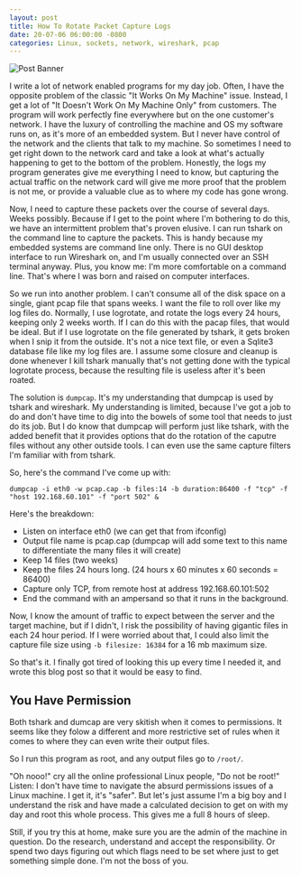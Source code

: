 ```yaml
---
layout: post
title: How To Rotate Packet Capture Logs
date: 20-07-06 06:00:00 -0800
categories: Linux, sockets, network, wireshark, pcap
---
```

![Post Banner](https://i.imgur.com/Id6h2yH.jpg)

I write a lot of network enabled programs for my day job. Often, I have the opposite problem of the classic "It Works On My Machine" issue. Instead, I get a lot of "It Doesn't Work On My Machine Only" from customers. The program will work perfectly fine everywhere but on the one customer's network.
I have the luxury of controlling the machine and OS my software runs on, as it's more of an embedded system. But I never have control of the network and the clients that talk to my machine. So sometimes I need to get right down to the network card and take a look at what's actually happening to get to the bottom of the problem. Honestly, the logs my program generates give me everything I need to know, but capturing the actual traffic on the network card will give me more proof that the problem is not me, or provide a valuable clue as to where my code has gone wrong.

Now, I need to capture these packets over the course of several days. Weeks possibly. Because if I get to the point where I'm bothering to do this, we have an intermittent problem that's proven elusive. I can run tshark on the command line to capture the packets. This is handy because my embedded systems are command line only. There is no GUI desktop interface to run Wireshark on, and I'm usually connected over an SSH terminal anyway. Plus, you know me: I'm more comfortable on a command line. That's where I was born and raised on computer interfaces.

So we run into another problem. I can't consume all of the disk space on a single, giant pcap file that spans weeks. I want the file to roll over like my log files do. Normally, I use logrotate, and rotate the logs every 24 hours, keeping only 2 weeks worth. If I can do this with the pacap files, that would be ideal. But if I use logrotate on the file generated by tshark, it gets broken when I snip it from the outside. It's not a nice text file, or even a Sqlite3 database file like my log files are. I assume some closure and cleanup is done whenever I kill tshark manually that's not getting done with the typical logrotate process, because the resulting file is useless after it's been roated.

The solution is `dumpcap`. It's my understanding that dumpcap is used by tshark and wireshark. My understanding is limited, because I've got a job to do and don't have time to dig into the bowels of some tool that needs to just do its job. But I do know that dumpcap will perform just like tshark, with the added benefit that it provides options that do the rotation of the caputre files without any other outside tools. I can even use the same capture filters I'm familiar with from tshark.

So, here's the command I've come up with:

```
dumpcap -i eth0 -w pcap.cap -b files:14 -b duration:86400 -f "tcp" -f "host 192.168.60.101" -f "port 502" &
```

Here's the breakdown:
- Listen on interface eth0 (we can get that from ifconfig)
- Output file name is pcap.cap (dumpcap will add some text to this name to differentiate the many files it will create)
- Keep 14 files (two weeks)
- Keep the files 24 hours long. (24 hours x 60 minutes x 60 seconds = 86400)
- Capture only TCP, from remote host at address 192.168.60.101:502
- End the command with an ampersand so that it runs in the background.

Now, I know the amount of traffic to expect between the server and the target machine, but if I didn't, I risk the possibility of having gigantic files in each 24 hour period. If I were worried about that, I could also limit the capture file size using `-b filesize: 16384` for a 16 mb maximum size.

So that's it. I finally got tired of looking this up every time I needed it, and wrote this blog post so that it would be easy to find.

## You Have Permission

Both tshark and dumcap are very skitish when it comes to permissions. It seems like they folow a different and more restrictive set of rules when it comes to where they can even write their output files.

So I run this program as root, and any output files go to `/root/`.

"Oh nooo!" cry all the online professional Linux people, "Do not be root!" Listen: I don't have time to navigate the absurd permissions issues of a Linux machine. I get it, it's "safer". But let's just assume I'm a big boy and I understand the risk and have made a calculated decision to get on with my day and root this whole process. This gives me a full 8 hours of sleep.

Still, if you try this at home, make sure you are the admin of the machine in question. Do the research, understand and accept the responsibility. Or spend two days figuring out which flags need to be set where just to get something simple done. I'm not the boss of you.

